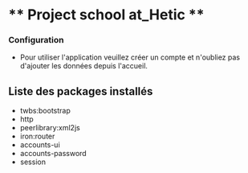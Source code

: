 
** Project school at_Hetic **
=========

### Configuration

- Pour utiliser l'application veuillez créer un compte et n'oubliez pas d'ajouter les données depuis l'accueil.


## Liste des packages installés

- twbs:bootstrap
- http
- peerlibrary:xml2js
- iron:router
- accounts-ui
- accounts-password
- session
